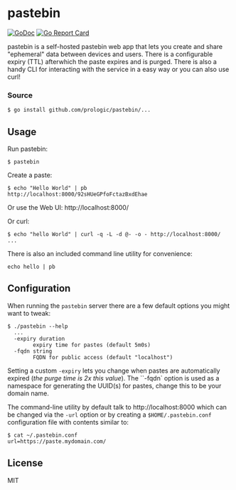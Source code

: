 # pastebin
[![GoDoc](https://godoc.org/github.com/prologic/pastebin?status.svg)](https://godoc.org/github.com/prologic/pastebin)
[![Go Report Card](https://goreportcard.com/badge/github.com/prologic/pastebin)](https://goreportcard.com/report/github.com/prologic/pastebin)

pastebin is a self-hosted pastebin web app that lets you create and share
"ephemeral" data between devices and users. There is a configurable expiry
(TTL) afterwhich the paste expires and is purged. There is also a handy
CLI for interacting with the service in a easy way or you can also use curl!

### Source

```#!bash
$ go install github.com/prologic/pastebin/...
```

## Usage

Run pastebin:

```#!bash
$ pastebin
```

Create a paste:

```#!bash
$ echo "Hello World" | pb
http://localhost:8000/92sHUeGPfoFctazBxdEhae
```

Or use the Web UI: http://localhost:8000/

Or curl:

```#bash
$ echo "hello World" | curl -q -L -d @- -o - http://localhost:8000/
...
```

There is also an included command line utility for convenience:

```#!bash
echo hello | pb
```

## Configuration

When running the `pastebin` server there are a few default options you might
want to tweak:

```
$ ./pastebin --help
  ...
  -expiry duration
        expiry time for pastes (default 5m0s)
  -fqdn string
        FQDN for public access (default "localhost")
```

Setting a custom `-expiry` lets you change when pastes are automatically
expired (*the purge time is 2x this value*). The ``-fqdn` option is used as
a namespace for generating the UUID(s) for pastes, change this to be your
domain name.

The command-line utility by default talk to http://localhost:8000 which can be
changed via the `-url` option or by creating a `$HOME/.pastebin.conf`
configuration file with contents similar to:

```
$ cat ~/.pastebin.conf
url=https://paste.mydomain.com/
```
## License


MIT

